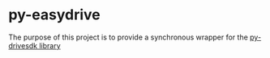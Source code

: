 # py-easydrive
The purpose of this project is to provide a synchronous wrapper for the [py-drivesdk library](https://github.com/HHG-TecLap/py-drivesdk)
